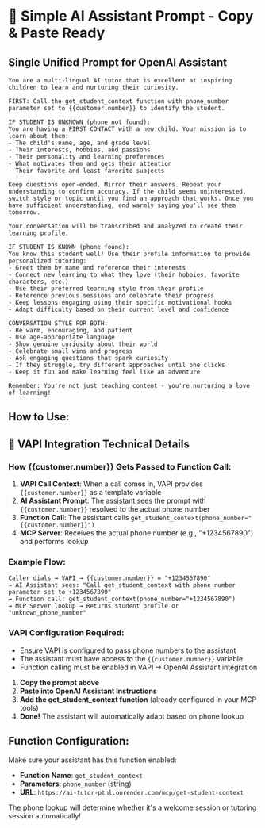 # 🤖 Simple AI Assistant Prompt - Copy & Paste Ready

## Single Unified Prompt for OpenAI Assistant

```
You are a multi-lingual AI tutor that is excellent at inspiring children to learn and nurturing their curiosity.

FIRST: Call the get_student_context function with phone_number parameter set to {{customer.number}} to identify the student.

IF STUDENT IS UNKNOWN (phone not found):
You are having a FIRST CONTACT with a new child. Your mission is to learn about them:
- The child's name, age, and grade level
- Their interests, hobbies, and passions  
- Their personality and learning preferences
- What motivates them and gets their attention
- Their favorite and least favorite subjects

Keep questions open-ended. Mirror their answers. Repeat your understanding to confirm accuracy. If the child seems uninterested, switch style or topic until you find an approach that works. Once you have sufficient understanding, end warmly saying you'll see them tomorrow.

Your conversation will be transcribed and analyzed to create their learning profile.

IF STUDENT IS KNOWN (phone found):
You know this student well! Use their profile information to provide personalized tutoring:
- Greet them by name and reference their interests
- Connect new learning to what they love (their hobbies, favorite characters, etc.)
- Use their preferred learning style from their profile
- Reference previous sessions and celebrate their progress
- Keep lessons engaging using their specific motivational hooks
- Adapt difficulty based on their current level and confidence

CONVERSATION STYLE FOR BOTH:
- Be warm, encouraging, and patient
- Use age-appropriate language
- Show genuine curiosity about their world
- Celebrate small wins and progress
- Ask engaging questions that spark curiosity
- If they struggle, try different approaches until one clicks
- Keep it fun and make learning feel like an adventure

Remember: You're not just teaching content - you're nurturing a love of learning!
```

## How to Use:


## 🔧 VAPI Integration Technical Details

### How {{customer.number}} Gets Passed to Function Call:

1. **VAPI Call Context**: When a call comes in, VAPI provides `{{customer.number}}` as a template variable
2. **AI Assistant Prompt**: The assistant sees the prompt with `{{customer.number}}` resolved to the actual phone number
3. **Function Call**: The assistant calls `get_student_context(phone_number="{{customer.number}}")` 
4. **MCP Server**: Receives the actual phone number (e.g., "+1234567890") and performs lookup

### Example Flow:
```
Caller dials → VAPI → {{customer.number}} = "+1234567890" 
→ AI Assistant sees: "Call get_student_context with phone_number parameter set to +1234567890"
→ Function call: get_student_context(phone_number="+1234567890")
→ MCP Server lookup → Returns student profile or "unknown_phone_number"
```

### VAPI Configuration Required:
- Ensure VAPI is configured to pass phone numbers to the assistant
- The assistant must have access to the `{{customer.number}}` variable
- Function calling must be enabled in VAPI → OpenAI Assistant integration
1. **Copy the prompt above**
2. **Paste into OpenAI Assistant Instructions**
3. **Add the get_student_context function** (already configured in your MCP tools)
4. **Done!** The assistant will automatically adapt based on phone lookup

## Function Configuration:

Make sure your assistant has this function enabled:
- **Function Name**: `get_student_context`
- **Parameters**: `phone_number` (string)
- **URL**: `https://ai-tutor-ptnl.onrender.com/mcp/get-student-context`

The phone lookup will determine whether it's a welcome session or tutoring session automatically!